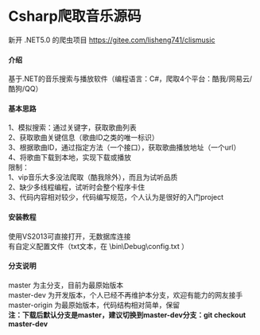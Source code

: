 # Csharp爬取音乐源码

新开 .NET5.0 的爬虫项目 https://gitee.com/lisheng741/clismusic


#### 介绍
基于.NET的音乐搜索与播放软件（编程语言：C#，爬取4个平台：酷我/网易云/酷狗/QQ）


#### 基本思路
1、模拟搜索：通过关键字，获取歌曲列表<br />
2、获取歌曲关键信息（歌曲ID之类的唯一标识）<br />
3、根据歌曲ID，通过指定方法（一个接口），获取歌曲播放地址（一个url）<br />
4、将歌曲下载到本地，实现下载或播放<br />
限制：<br />
1、vip音乐大多没法爬取（酷我除外），而且为试听品质<br />
2、缺少多线程编程，试听时会整个程序卡住<br />
3、代码内容相对较少，代码编写规范，个人认为是很好的入门project


#### 安装教程
使用VS2013可直接打开，无数据库连接<br />
有自定义配置文件（txt文本，在 \bin\Debug\config.txt ）



#### 分支说明
master 为主分支，目前为最原始版本<br />
master-dev 为开发版本，个人已经不再维护本分支，欢迎有能力的网友接手<br />
master-origin 为最原始版本，代码结构相对简单，保留<br />
__注：下载后默认分支是master，建议切换到master-dev分支：git checkout master-dev__ <br />


<!--
#### 捐助
如果这个项目对您有所帮助，请扫下方二维码打赏一杯咖啡。
![输入图片说明](https://images.gitee.com/uploads/images/2020/1005/195155_1a739694_5684918.png "芦荟柚子茶.png")
-->
